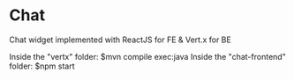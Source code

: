 # Chat
Chat widget implemented with ReactJS for FE &amp; Vert.x for BE

Inside the "vertx" folder:
$mvn compile exec:java
Inside the "chat-frontend" folder:
$npm start
